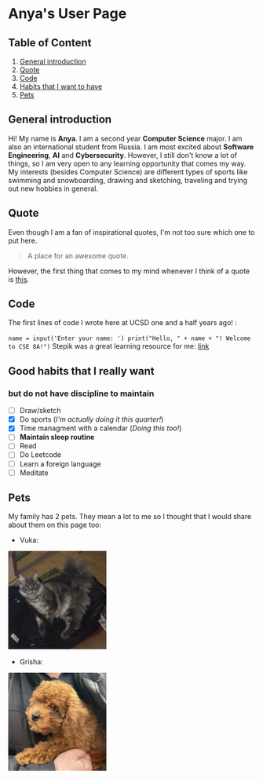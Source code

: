 # Anya's User Page

## Table of Content
1. [General introduction](#general-introduction)
2. [Quote](#quote)
3. [Code](#code)
4. [Habits that I want to have](#good-habits-that-i-really-want)
5. [Pets](#pets)

## General introduction

Hi! My name is **Anya**. I am a second year **Computer Science** major. 
I am also an international student from Russia. I am most excited
about **Software Engineering**, **AI** and **Cybersecurity**. However, I still
don't know a lot of things, so I am very open to any learning opportunity
that comes my way. My interests (besides Computer Science) are different
types of sports like swimming and snowboarding, drawing and sketching,
traveling and trying out new hobbies in general.

## Quote

Even though I am a fan of inspirational quotes, I'm not too sure which one
to put here. 

> A place for an awesome quote.

However, the first thing that comes to my mind whenever
I think of a quote is [this](./linked.md).

## Code

The first lines of code I wrote here at UCSD one and a half years ago! :

``
name = input('Enter your name: ')
print("Hello, " + name + "! Welcome to CSE 8A!")
``
Stepik was a great learning resource for me: [link](https://stepik.org/course/125129/syllabus?auth=login)

## Good habits that I really want 
### but do not have discipline to maintain

- [ ] Draw/sketch
- [x] Do sports (*I'm actually doing it this quarter!*)
- [x] Time managment with a calendar (*Doing this too!*)
- [ ] **Maintain sleep routine**
- [ ] Read
- [ ] Do Leetcode
- [ ] Learn a foreign language
- [ ] Meditate

## Pets 

My family has 2 pets. They mean a lot to me so I thought that I would share about them on this page too:

- Vuka:

<img src ="./assets/vuka.jpg" style="height:200px; width:200px "/>

- Grisha:

<img src ="./assets/grisha.jpg" style="height:200px; width:200px "/>


